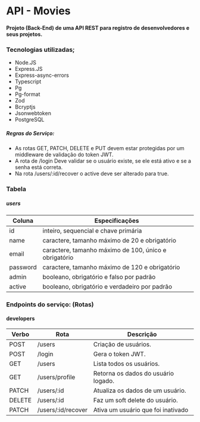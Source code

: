 # API - Movies

#### Projeto (Back-End) de uma API REST para registro de desenvolvedores e seus projetos.

### Tecnologias utilizadas;

- Node.JS
- Express.JS
- Express-async-errors
- Typescript
- Pg
- Pg-format
- Zod
- Bcryptjs
- Jsonwebtoken
- PostgreSQL

##### Regras do Serviço:

- As rotas GET, PATCH, DELETE e PUT devem estar protegidas por um middleware de validação do token JWT.
- A rota de /login Deve validar se o usuário existe, se ele está ativo e se a senha está correta.
- Na rota /users/:id/recover o active deve ser alterado para true.

### Tabela

##### users

| Coluna   | Especificações                                        |
| -------- | ----------------------------------------------------- |
| id       | inteiro, sequencial e chave primária                  |
| name     | caractere, tamanho máximo de 20 e obrigatório         |
| email    | caractere, tamanho máximo de 100, único e obrigatório |
| password | caractere, tamanho máximo de 120 e obrigatório        |
| admin    | booleano, obrigatório e falso por padrão              |
| active   | booleano, obrigatório e verdadeiro por padrão         |

### Endpoints do serviço: (Rotas)

#### developers

| Verbo  | Rota               | Descrição                           |
| ------ | ------------------ | ----------------------------------- |
| POST   | /users             | Criação de usuários.                |
| POST   | /login             | Gera o token JWT.                   |
| GET    | /users             | Lista todos os usuários.            |
| GET    | /users/profile     | Retorna os dados do usuário logado. |
| PATCH  | /users/:id         | Atualiza os dados de um usuário.    |
| DELETE | /users/:id         | Faz um soft delete do usuário.      |
| PATCH  | /users/:id/recover | Ativa um usuário que foi inativado  |

